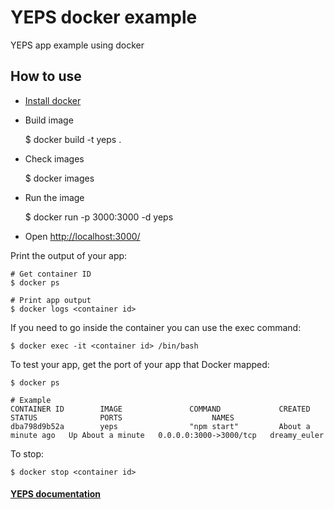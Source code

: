 # YEPS docker example

YEPS app example using docker

## How to use

 * [Install docker](https://docs.docker.com/engine/installation/)
 * Build image


    $ docker build -t yeps .
    
    
 * Check images
 
 
    $ docker images
    
    
 * Run the image
 
 
    $ docker run -p 3000:3000 -d yeps
    
    
 * Open [http://localhost:3000/](http://localhost:3000/)
 
Print the output of your app:
 
    # Get container ID
    $ docker ps
    
    # Print app output
    $ docker logs <container id>

If you need to go inside the container you can use the exec command:

    $ docker exec -it <container id> /bin/bash
    
To test your app, get the port of your app that Docker mapped:

    $ docker ps
    
    # Example
    CONTAINER ID        IMAGE               COMMAND             CREATED              STATUS              PORTS                    NAMES
    dba798d9b52a        yeps                "npm start"         About a minute ago   Up About a minute   0.0.0.0:3000->3000/tcp   dreamy_euler

To stop:

    $ docker stop <container id>

#### [YEPS documentation](http://yeps.info/)
